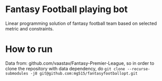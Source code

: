 # Fantasy Football playing bot
Linear programming solution of fantasy football team based on selected metric and constraints.


# How to run
Data from: github.com/vaastav/Fantasy-Premier-League, so in order to clone the repository with data dependency, do
```git clone --recurse-submodules -j8 git@github.com:mg515/fantasyfootballopt.git```
